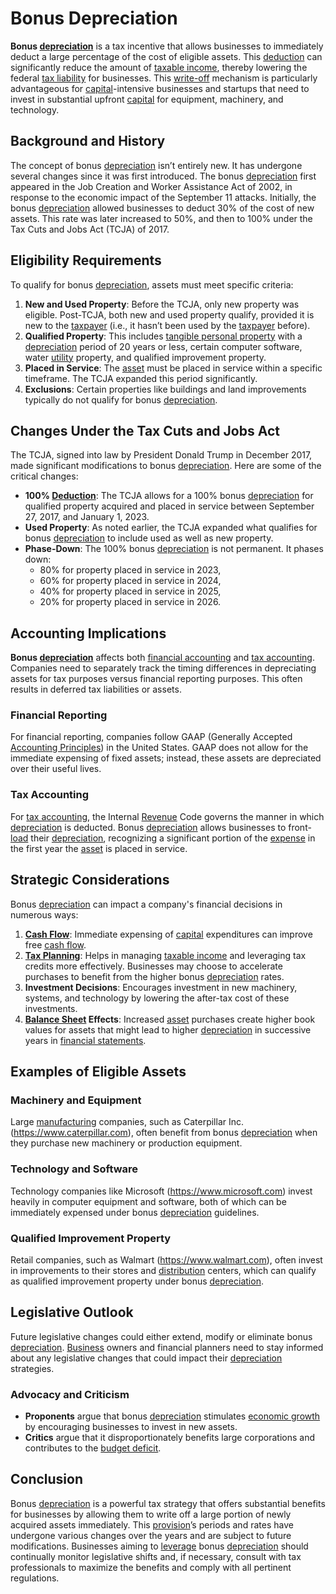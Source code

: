 # Bonus Depreciation

**Bonus [depreciation](../d/depreciation.md)** is a tax incentive that allows businesses to immediately deduct a large percentage of the cost of eligible assets. This [deduction](../d/deduction.md) can significantly reduce the amount of [taxable income](../t/taxable_income.md), thereby lowering the federal [tax liability](../t/tax_liability.md) for businesses. This [write-off](../w/write-off.md) mechanism is particularly advantageous for [capital](../c/capital.md)-intensive businesses and startups that need to invest in substantial upfront [capital](../c/capital.md) for equipment, machinery, and technology.

## Background and History

The concept of bonus [depreciation](../d/depreciation.md) isn’t entirely new. It has undergone several changes since it was first introduced. The bonus [depreciation](../d/depreciation.md) first appeared in the Job Creation and Worker Assistance Act of 2002, in response to the economic impact of the September 11 attacks. Initially, the bonus [depreciation](../d/depreciation.md) allowed businesses to deduct 30% of the cost of new assets. This rate was later increased to 50%, and then to 100% under the Tax Cuts and Jobs Act (TCJA) of 2017.

## Eligibility Requirements

To qualify for bonus [depreciation](../d/depreciation.md), assets must meet specific criteria:

1. **New and Used Property**: Before the TCJA, only new property was eligible. Post-TCJA, both new and used property qualify, provided it is new to the [taxpayer](../t/taxpayer.md) (i.e., it hasn’t been used by the [taxpayer](../t/taxpayer.md) before).
2. **Qualified Property**: This includes [tangible personal property](../t/tangible_personal_property.md) with a [depreciation](../d/depreciation.md) period of 20 years or less, certain computer software, water [utility](../u/utility.md) property, and qualified improvement property.
3. **Placed in Service**: The [asset](../a/asset.md) must be placed in service within a specific timeframe. The TCJA expanded this period significantly.
4. **Exclusions**: Certain properties like buildings and land improvements typically do not qualify for bonus [depreciation](../d/depreciation.md).

## Changes Under the Tax Cuts and Jobs Act

The TCJA, signed into law by President Donald Trump in December 2017, made significant modifications to bonus [depreciation](../d/depreciation.md). Here are some of the critical changes:

- **100% [Deduction](../d/deduction.md)**: The TCJA allows for a 100% bonus [depreciation](../d/depreciation.md) for qualified property acquired and placed in service between September 27, 2017, and January 1, 2023.
- **Used Property**: As noted earlier, the TCJA expanded what qualifies for bonus [depreciation](../d/depreciation.md) to include used as well as new property.
- **Phase-Down**: The 100% bonus [depreciation](../d/depreciation.md) is not permanent. It phases down:
  - 80% for property placed in service in 2023,
  - 60% for property placed in service in 2024,
  - 40% for property placed in service in 2025,
  - 20% for property placed in service in 2026.

## Accounting Implications

**Bonus [depreciation](../d/depreciation.md)** affects both [financial accounting](../f/financial_accounting.md) and [tax accounting](../t/tax_accounting.md). Companies need to separately track the timing differences in depreciating assets for tax purposes versus financial reporting purposes. This often results in deferred tax liabilities or assets.

### Financial Reporting

For financial reporting, companies follow GAAP (Generally Accepted [Accounting Principles](../a/accounting_principles.md)) in the United States. GAAP does not allow for the immediate expensing of fixed assets; instead, these assets are depreciated over their useful lives. 

### Tax Accounting

For [tax accounting](../t/tax_accounting.md), the Internal [Revenue](../r/revenue.md) Code governs the manner in which [depreciation](../d/depreciation.md) is deducted. Bonus [depreciation](../d/depreciation.md) allows businesses to front-[load](../l/load.md) their [depreciation](../d/depreciation.md), recognizing a significant portion of the [expense](../e/expense.md) in the first year the [asset](../a/asset.md) is placed in service.

## Strategic Considerations

Bonus [depreciation](../d/depreciation.md) can impact a company's financial decisions in numerous ways:

1. **[Cash Flow](../c/cash_flow.md)**: Immediate expensing of [capital](../c/capital.md) expenditures can improve free [cash flow](../c/cash_flow.md).
2. **[Tax Planning](../t/tax_planning.md)**: Helps in managing [taxable income](../t/taxable_income.md) and leveraging tax credits more effectively. Businesses may choose to accelerate purchases to benefit from the higher bonus [depreciation](../d/depreciation.md) rates.
3. **Investment Decisions**: Encourages investment in new machinery, systems, and technology by lowering the after-tax cost of these investments.
4. **[Balance Sheet](../b/balance_sheet.md) Effects**: Increased [asset](../a/asset.md) purchases create higher book values for assets that might lead to higher [depreciation](../d/depreciation.md) in successive years in [financial statements](../f/financial_statements.md).

## Examples of Eligible Assets

### Machinery and Equipment

Large [manufacturing](../m/manufacturing.md) companies, such as Caterpillar Inc. (https://www.caterpillar.com), often benefit from bonus [depreciation](../d/depreciation.md) when they purchase new machinery or production equipment. 

### Technology and Software

Technology companies like Microsoft (https://www.microsoft.com) invest heavily in computer equipment and software, both of which can be immediately expensed under bonus [depreciation](../d/depreciation.md) guidelines.

### Qualified Improvement Property

Retail companies, such as Walmart (https://www.walmart.com), often invest in improvements to their stores and [distribution](../d/distribution.md) centers, which can qualify as qualified improvement property under bonus [depreciation](../d/depreciation.md).

## Legislative Outlook

Future legislative changes could either extend, modify or eliminate bonus [depreciation](../d/depreciation.md). [Business](../b/business.md) owners and financial planners need to stay informed about any legislative changes that could impact their [depreciation](../d/depreciation.md) strategies.

### Advocacy and Criticism

- **Proponents** argue that bonus [depreciation](../d/depreciation.md) stimulates [economic growth](../e/economic_growth.md) by encouraging businesses to invest in new assets.
- **Critics** argue that it disproportionately benefits large corporations and contributes to the [budget deficit](../b/budget_deficit.md).

## Conclusion

Bonus [depreciation](../d/depreciation.md) is a powerful tax strategy that offers substantial benefits for businesses by allowing them to write off a large portion of newly acquired assets immediately. This [provision](../p/provision.md)’s periods and rates have undergone various changes over the years and are subject to future modifications. Businesses aiming to [leverage](../l/leverage.md) bonus [depreciation](../d/depreciation.md) should continually monitor legislative shifts and, if necessary, consult with tax professionals to maximize the benefits and comply with all pertinent regulations.